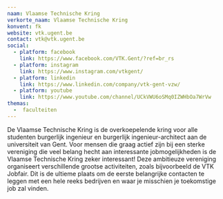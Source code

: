 ```yaml
---
naam: Vlaamse Technische Kring
verkorte_naam: Vlaamse Technische Kring
konvent: fk
website: vtk.ugent.be
contact: vtk@vtk.ugent.be
social:
  - platform: facebook
    link: https://www.facebook.com/VTK.Gent/?ref=br_rs
  - platform: instagram
    link: https://www.instagram.com/vtkgent/
  - platform: linkedin
    link: https://www.linkedin.com/company/vtk-gent-vzw/
  - platform: youtube
    link: https://www.youtube.com/channel/UCkVWU6oSMq0IZWHbOa7WrVw
themas:
  -  faculteiten
---
```

De Vlaamse Technische Kring is de overkoepelende kring voor alle studenten burgerlijk ingenieur en burgerlijk ingenieur-architect aan de universiteit van Gent.
Voor mensen die graag actief zijn bij een sterke vereniging die veel belang hecht aan interessante jobmogelijkheden is de Vlaamse Technische Kring zeker interessant! Deze ambitieuze vereniging organiseert verschillende grootse activiteiten, zoals bijvoorbeeld de VTK Jobfair. Dit is de ultieme plaats om de eerste belangrijke contacten te leggen met een hele reeks bedrijven en waar je misschien je toekomstige job zal vinden.
